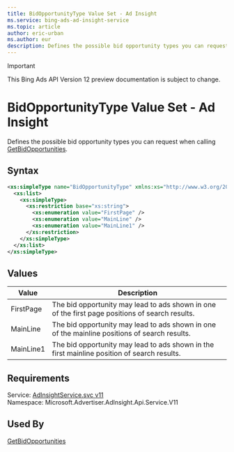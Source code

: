 ```yaml
---
title: BidOpportunityType Value Set - Ad Insight
ms.service: bing-ads-ad-insight-service
ms.topic: article
author: eric-urban
ms.author: eur
description: Defines the possible bid opportunity types you can request when calling GetBidOpportunities.
---
```

> [!IMPORTANT]
> This Bing Ads API Version 12 preview documentation is subject to change.
# BidOpportunityType Value Set - Ad Insight
Defines the possible bid opportunity types you can request when calling [GetBidOpportunities](../ad-insight-service/getbidopportunities.md).

## Syntax
```xml
<xs:simpleType name="BidOpportunityType" xmlns:xs="http://www.w3.org/2001/XMLSchema">
  <xs:list>
    <xs:simpleType>
      <xs:restriction base="xs:string">
        <xs:enumeration value="FirstPage" />
        <xs:enumeration value="MainLine" />
        <xs:enumeration value="MainLine1" />
      </xs:restriction>
    </xs:simpleType>
  </xs:list>
</xs:simpleType>
```

## <a name="values"></a>Values

|Value|Description|
|-----------|---------------|
|<a name="firstpage"></a>FirstPage|The bid opportunity may lead to ads shown in one of the first page positions of search results.|
|<a name="mainline"></a>MainLine|The bid opportunity may lead to ads shown in one of the mainline positions of search results.|
|<a name="mainline1"></a>MainLine1|The bid opportunity may lead to ads shown in the first mainline position of search results.|

## Requirements
Service: [AdInsightService.svc v11](https://adinsight.api.bingads.microsoft.com/Api/Advertiser/AdInsight/v11/AdInsightService.svc)  
Namespace: Microsoft.Advertiser.AdInsight.Api.Service.V11  

## Used By
[GetBidOpportunities](getbidopportunities.md)  
